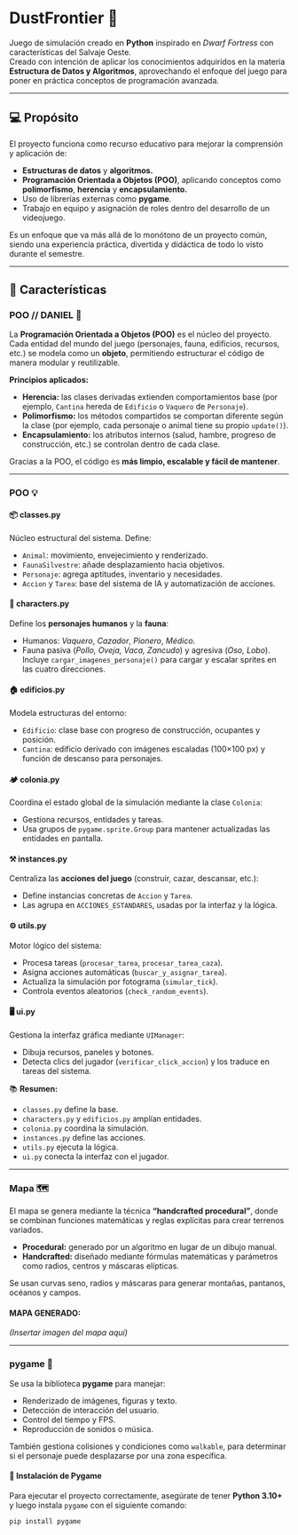# DustFrontier 🤠
Juego de simulación creado en **Python** inspirado en *Dwarf Fortress* con características del Salvaje Oeste.  
Creado con intención de aplicar los conocimientos adquiridos en la materia **Estructura de Datos y Algoritmos**, aprovechando el enfoque del juego para poner en práctica conceptos de programación avanzada.

---

## 💻 Propósito
El proyecto funciona como recurso educativo para mejorar la comprensión y aplicación de:
- **Estructuras de datos** y **algoritmos.**
- **Programación Orientada a Objetos (POO)**, aplicando conceptos como **polimorfismo**, **herencia** y **encapsulamiento.**
- Uso de librerías externas como **pygame**.
- Trabajo en equipo y asignación de roles dentro del desarrollo de un videojuego.

Es un enfoque que va más allá de lo monótono de un proyecto común, siendo una experiencia práctica, divertida y didáctica de todo lo visto durante el semestre.

---

## 🧱 Características

### POO // DANIEL 🧩
La **Programación Orientada a Objetos (POO)** es el núcleo del proyecto.  
Cada entidad del mundo del juego (personajes, fauna, edificios, recursos, etc.) se modela como un **objeto**, permitiendo estructurar el código de manera modular y reutilizable.

**Principios aplicados:**
- **Herencia:** las clases derivadas extienden comportamientos base (por ejemplo, `Cantina` hereda de `Edificio` o `Vaquero` de `Personaje`).
- **Polimorfismo:** los métodos compartidos se comportan diferente según la clase (por ejemplo, cada personaje o animal tiene su propio `update()`).
- **Encapsulamiento:** los atributos internos (salud, hambre, progreso de construcción, etc.) se controlan dentro de cada clase.

Gracias a la POO, el código es **más limpio, escalable y fácil de mantener**.

---

### POO 💡

#### **📦 classes.py**
Núcleo estructural del sistema. Define:
- `Animal`: movimiento, envejecimiento y renderizado.  
- `FaunaSilvestre`: añade desplazamiento hacia objetivos.  
- `Personaje`: agrega aptitudes, inventario y necesidades.  
- `Accion` y `Tarea`: base del sistema de IA y automatización de acciones.  

#### **👤 characters.py**
Define los **personajes humanos** y la **fauna**:
- Humanos: *Vaquero*, *Cazador*, *Pionero*, *Médico*.  
- Fauna pasiva (*Pollo, Oveja, Vaca, Zancudo*) y agresiva (*Oso, Lobo*).  
Incluye `cargar_imagenes_personaje()` para cargar y escalar sprites en las cuatro direcciones.

#### **🏠 edificios.py**
Modela estructuras del entorno:
- `Edificio`: clase base con progreso de construcción, ocupantes y posición.  
- `Cantina`: edificio derivado con imágenes escaladas (100×100 px) y función de descanso para personajes.  

#### **🏕️ colonia.py**
Coordina el estado global de la simulación mediante la clase `Colonia`:
- Gestiona recursos, entidades y tareas.  
- Usa grupos de `pygame.sprite.Group` para mantener actualizadas las entidades en pantalla.  

#### **⚒️ instances.py**
Centraliza las **acciones del juego** (construir, cazar, descansar, etc.):  
- Define instancias concretas de `Accion` y `Tarea`.  
- Las agrupa en `ACCIONES_ESTANDARES`, usadas por la interfaz y la lógica.  

#### **⚙️ utils.py**
Motor lógico del sistema:  
- Procesa tareas (`procesar_tarea`, `procesar_tarea_caza`).  
- Asigna acciones automáticas (`buscar_y_asignar_tarea`).  
- Actualiza la simulación por fotograma (`simular_tick`).  
- Controla eventos aleatorios (`check_random_events`).  

#### **🖥️ ui.py**
Gestiona la interfaz gráfica mediante `UIManager`:  
- Dibuja recursos, paneles y botones.  
- Detecta clics del jugador (`verificar_click_accion`) y los traduce en tareas del sistema.

📚 **Resumen:**  
- `classes.py` define la base.  
- `characters.py` y `edificios.py` amplían entidades.  
- `colonia.py` coordina la simulación.  
- `instances.py` define las acciones.  
- `utils.py` ejecuta la lógica.  
- `ui.py` conecta la interfaz con el jugador.  

---

### Mapa 🗺️
El mapa se genera mediante la técnica **“handcrafted procedural”**, donde se combinan funciones matemáticas y reglas explícitas para crear terrenos variados.

- **Procedural:** generado por un algoritmo en lugar de un dibujo manual.  
- **Handcrafted:** diseñado mediante fórmulas matemáticas y parámetros como radios, centros y máscaras elípticas.

Se usan curvas seno, radios y máscaras para generar montañas, pantanos, océanos y campos.

#### **MAPA GENERADO:**  
*(Insertar imagen del mapa aquí)*

---

### pygame 👾
Se usa la biblioteca **pygame** para manejar:
- Renderizado de imágenes, figuras y texto.  
- Detección de interacción del usuario.  
- Control del tiempo y FPS.  
- Reproducción de sonidos o música.  

También gestiona colisiones y condiciones como `walkable`, para determinar si el personaje puede desplazarse por una zona específica.

#### 🧩 Instalación de Pygame
Para ejecutar el proyecto correctamente, asegúrate de tener **Python 3.10+** y luego instala `pygame` con el siguiente comando:

```bash
pip install pygame

